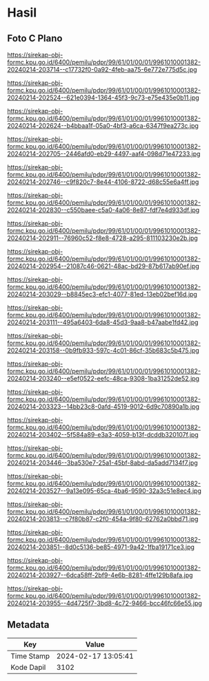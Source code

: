 # Hasil

## Foto C Plano

https://sirekap-obj-formc.kpu.go.id/6400/pemilu/pdpr/99/61/01/00/01/9961010001382-20240214-203714--c17732f0-0a92-4feb-aa75-6e772e775d5c.jpg

https://sirekap-obj-formc.kpu.go.id/6400/pemilu/pdpr/99/61/01/00/01/9961010001382-20240214-202524--621e0394-1364-45f3-9c73-e75e435e0b11.jpg

https://sirekap-obj-formc.kpu.go.id/6400/pemilu/pdpr/99/61/01/00/01/9961010001382-20240214-202624--b4bbaa1f-05a0-4bf3-a6ca-6347f9ea273c.jpg

https://sirekap-obj-formc.kpu.go.id/6400/pemilu/pdpr/99/61/01/00/01/9961010001382-20240214-202705--2446afd0-eb29-4497-aaf4-098d71e47233.jpg

https://sirekap-obj-formc.kpu.go.id/6400/pemilu/pdpr/99/61/01/00/01/9961010001382-20240214-202746--c9f820c7-8e44-4106-8722-d68c55e6a4ff.jpg

https://sirekap-obj-formc.kpu.go.id/6400/pemilu/pdpr/99/61/01/00/01/9961010001382-20240214-202830--c550baee-c5a0-4a06-8e87-fdf7e4d933df.jpg

https://sirekap-obj-formc.kpu.go.id/6400/pemilu/pdpr/99/61/01/00/01/9961010001382-20240214-202911--76960c52-f8e8-4728-a295-811103230e2b.jpg

https://sirekap-obj-formc.kpu.go.id/6400/pemilu/pdpr/99/61/01/00/01/9961010001382-20240214-202954--21087c46-0621-48ac-bd29-87b617ab90ef.jpg

https://sirekap-obj-formc.kpu.go.id/6400/pemilu/pdpr/99/61/01/00/01/9961010001382-20240214-203029--b8845ec3-efc1-4077-81ed-13eb02bef16d.jpg

https://sirekap-obj-formc.kpu.go.id/6400/pemilu/pdpr/99/61/01/00/01/9961010001382-20240214-203111--495a6403-6da8-45d3-9aa8-b47aabe1fd42.jpg

https://sirekap-obj-formc.kpu.go.id/6400/pemilu/pdpr/99/61/01/00/01/9961010001382-20240214-203158--0b9fb933-597c-4c01-86cf-35b683c5b475.jpg

https://sirekap-obj-formc.kpu.go.id/6400/pemilu/pdpr/99/61/01/00/01/9961010001382-20240214-203240--e5ef0522-eefc-48ca-9308-1ba31252de52.jpg

https://sirekap-obj-formc.kpu.go.id/6400/pemilu/pdpr/99/61/01/00/01/9961010001382-20240214-203323--14bb23c8-0afd-4519-9012-6d9c70890a1b.jpg

https://sirekap-obj-formc.kpu.go.id/6400/pemilu/pdpr/99/61/01/00/01/9961010001382-20240214-203402--5f584a89-e3a3-4059-b13f-dcddb320107f.jpg

https://sirekap-obj-formc.kpu.go.id/6400/pemilu/pdpr/99/61/01/00/01/9961010001382-20240214-203446--3ba530e7-25a1-45bf-8abd-da5add7134f7.jpg

https://sirekap-obj-formc.kpu.go.id/6400/pemilu/pdpr/99/61/01/00/01/9961010001382-20240214-203527--9a13e095-65ca-4ba6-9590-32a3c51e8ec4.jpg

https://sirekap-obj-formc.kpu.go.id/6400/pemilu/pdpr/99/61/01/00/01/9961010001382-20240214-203813--c7f80b87-c2f0-454a-9f80-62762a0bbd71.jpg

https://sirekap-obj-formc.kpu.go.id/6400/pemilu/pdpr/99/61/01/00/01/9961010001382-20240214-203851--8d0c5136-be85-4971-9a42-1fba19171ce3.jpg

https://sirekap-obj-formc.kpu.go.id/6400/pemilu/pdpr/99/61/01/00/01/9961010001382-20240214-203927--6dca58ff-2bf9-4e6b-8281-4ffe129b8afa.jpg

https://sirekap-obj-formc.kpu.go.id/6400/pemilu/pdpr/99/61/01/00/01/9961010001382-20240214-203955--4d4725f7-3bd8-4c72-9466-bcc46fc66e55.jpg


## Metadata

| Key        | Value               |
| ---------- | ------------------- |
| Time Stamp | 2024-02-17 13:05:41 |
| Kode Dapil | 3102                |



